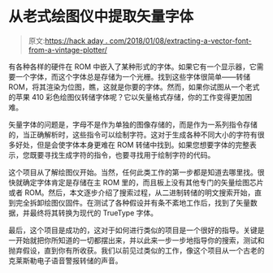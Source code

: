 # 从老式绘图仪中提取矢量字体

> 原文:[https://hack aday . com/2018/01/08/extracting-a-vector-font-from-a-vintage-plotter/](https://hackaday.com/2018/01/08/extracting-a-vector-font-from-a-vintage-plotter/)

有各种各样的硬件在 ROM 中嵌入了某种形式的字体。如果它有一个显示器，它需要一个字体，而这个字体总是存储为一个光栅。找到这些字体很简单——转储 ROM，将其渲染为位图，瞧，这就是你要的字体。然而，如果你试图从一个老式的苹果 410 彩色绘图仪转储字体呢？它以矢量格式存储，你的工作变得更加困难。

矢量字体的问题是，字母不是作为单独的图像存储的，而是作为一系列指令存储的，当正确解析时，这些指令可以绘制字符。这对于生成各种不同大小的字符有很多好处，但是会使字体本身更难在 ROM 转储中找到。如果您想要字体的完整表示，您既要寻找生成字符的指令，也要寻找用于绘制字符的代码。

这个项目从了解绘图仪开始。当然，任何此类工作的第一步都是知道去哪里找。很快就确定字体肯定是存储在主 ROM 里的，而且板上没有其他专门的矢量绘图芯片或者 ROM。然后，本文逐步介绍了搜索过程，从二进制转储的明文搜索开始，直到完全拆卸绘图仪固件。在测试了各种假设并有条不紊地工作后，找到了矢量数据，并最终将其转换为现代的 TrueType 字体。

最后，这个项目是成功的，这对于如何进行类似的项目是一个很好的指导。关键是一开始就把你所知道的一切都摆出来，并以此来一步一步地指导你的搜索，测试和抛弃假设，直到你有所收获。我们以前见过类似的工作，像这个项目从一个古老的克莱斯勒电子语音警报转储的声音。